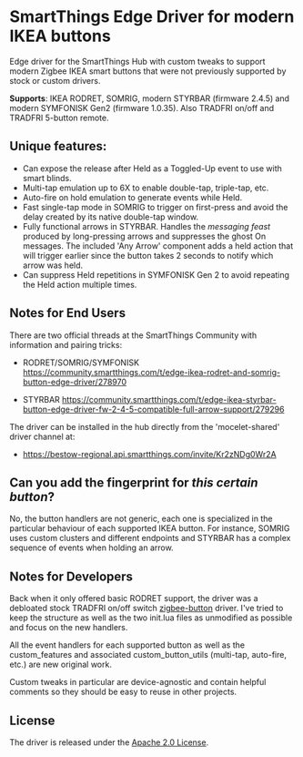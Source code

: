 # SmartThings Edge Driver for modern IKEA buttons

Edge driver for the SmartThings Hub with custom tweaks to support modern Zigbee IKEA smart buttons that were not previously supported by stock or custom drivers.

**Supports**: IKEA RODRET, SOMRIG, modern STYRBAR (firmware 2.4.5) and modern SYMFONISK Gen2 (firmware 1.0.35). Also TRADFRI on/off and TRADFRI 5-button remote.

## Unique features:
- Can expose the release after Held as a Toggled-Up event to use with smart blinds.
- Multi-tap emulation up to 6X to enable double-tap, triple-tap, etc.
- Auto-fire on hold emulation to generate events while Held.
- Fast single-tap mode in SOMRIG to trigger on first-press and avoid the delay created by its native double-tap window.
- Fully functional arrows in STYRBAR. Handles the _messaging feast_ produced by long-pressing arrows and suppresses the ghost On messages. The included 'Any Arrow' component adds a held action that will trigger earlier since the button takes 2 seconds to notify which arrow was held.
- Can suppress Held repetitions in SYMFONISK Gen 2 to avoid repeating the Held action multiple times.

## Notes for End Users

There are two official threads at the SmartThings Community with information and pairing tricks:

- RODRET/SOMRIG/SYMFONISK https://community.smartthings.com/t/edge-ikea-rodret-and-somrig-button-edge-driver/278970

- STYRBAR https://community.smartthings.com/t/edge-ikea-styrbar-button-edge-driver-fw-2-4-5-compatible-full-arrow-support/279296

The driver can be installed in the hub directly from the 'mocelet-shared' driver channel at:

- https://bestow-regional.api.smartthings.com/invite/Kr2zNDg0Wr2A


## Can you add the fingerprint for _this certain button_?

No, the button handlers are not generic, each one is specialized in the particular behaviour of each supported IKEA button. For instance, SOMRIG uses custom clusters and different endpoints and STYRBAR has a complex sequence of events when holding an arrow.

## Notes for Developers

Back when it only offered basic RODRET support, the driver was a debloated stock TRADFRI on/off switch [zigbee-button](https://github.com/SmartThingsCommunity/SmartThingsEdgeDrivers/tree/main/drivers/SmartThings/zigbee-button) driver. I've tried to keep the structure as well as the two init.lua files as unmodified as possible and focus on the new handlers.

All the event handlers for each supported button as well as the custom_features and associated custom_button_utils (multi-tap, auto-fire, etc.) are new original work.

Custom tweaks in particular are device-agnostic and contain helpful comments so they should be easy to reuse in other projects.

## License

The driver is released under the [Apache 2.0 License](LICENSE).
